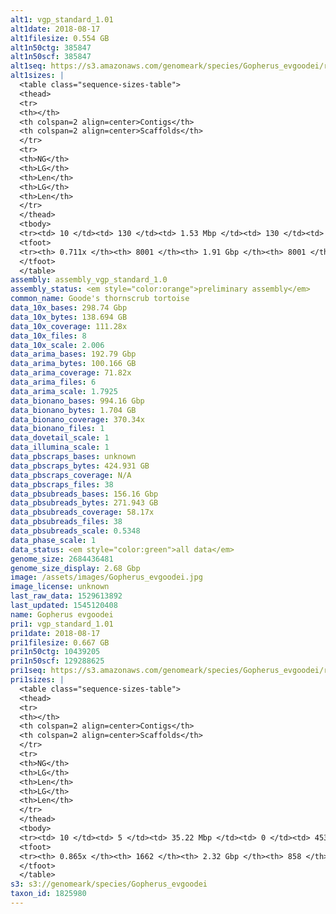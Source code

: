 ```yaml
---
alt1: vgp_standard_1.01
alt1date: 2018-08-17
alt1filesize: 0.554 GB
alt1n50ctg: 385847
alt1n50scf: 385847
alt1seq: https://s3.amazonaws.com/genomeark/species/Gopherus_evgoodei/rGopEvg1/assembly_vgp_standard_1.0/rGopEvg1.alt.asm.20180817.fasta.gz
alt1sizes: |
  <table class="sequence-sizes-table">
  <thead>
  <tr>
  <th></th>
  <th colspan=2 align=center>Contigs</th>
  <th colspan=2 align=center>Scaffolds</th>
  </tr>
  <tr>
  <th>NG</th>
  <th>LG</th>
  <th>Len</th>
  <th>LG</th>
  <th>Len</th>
  </tr>
  </thead>
  <tbody>
  <tr><td> 10 </td><td> 130 </td><td> 1.53 Mbp </td><td> 130 </td><td> 1.53 Mbp </td></tr>  <tr><td> 20 </td><td> 339 </td><td> 1.10 Mbp </td><td> 339 </td><td> 1.10 Mbp </td></tr>  <tr><td> 30 </td><td> 624 </td><td> 0.81 Mbp </td><td> 624 </td><td> 0.81 Mbp </td></tr>  <tr><td> 40 </td><td> 1015 </td><td> 0.58 Mbp </td><td> 1015 </td><td> 0.58 Mbp </td></tr>  <tr style="background-color:#cccccc;"><td> 50 </td><td> 1583 </td><td> 0.39 Mbp </td><td> 1583 </td><td> 0.39 Mbp </td></tr>  <tr><td> 60 </td><td> 2559 </td><td> 0.19 Mbp </td><td> 2559 </td><td> 0.19 Mbp </td></tr>  <tr><td> 70 </td><td> 6509 </td><td> 29.68 Kbp </td><td> 6509 </td><td> 29.68 Kbp </td></tr>  <tr><td> 80 </td><td> - </td><td> - </td><td> - </td><td> - </td></tr>  <tr><td> 90 </td><td> - </td><td> - </td><td> - </td><td> - </td></tr>  <tr><td> 100 </td><td> - </td><td> - </td><td> - </td><td> - </td></tr>  </tbody>
  <tfoot>
  <tr><th> 0.711x </th><th> 8001 </th><th> 1.91 Gbp </th><th> 8001 </th><th> 1.91 Gbp </th></tr>
  </tfoot>
  </table>
assembly: assembly_vgp_standard_1.0
assembly_status: <em style="color:orange">preliminary assembly</em>
common_name: Goode's thornscrub tortoise
data_10x_bases: 298.74 Gbp
data_10x_bytes: 138.694 GB
data_10x_coverage: 111.28x
data_10x_files: 8
data_10x_scale: 2.006
data_arima_bases: 192.79 Gbp
data_arima_bytes: 100.166 GB
data_arima_coverage: 71.82x
data_arima_files: 6
data_arima_scale: 1.7925
data_bionano_bases: 994.16 Gbp
data_bionano_bytes: 1.704 GB
data_bionano_coverage: 370.34x
data_bionano_files: 1
data_dovetail_scale: 1
data_illumina_scale: 1
data_pbscraps_bases: unknown
data_pbscraps_bytes: 424.931 GB
data_pbscraps_coverage: N/A
data_pbscraps_files: 38
data_pbsubreads_bases: 156.16 Gbp
data_pbsubreads_bytes: 271.943 GB
data_pbsubreads_coverage: 58.17x
data_pbsubreads_files: 38
data_pbsubreads_scale: 0.5348
data_phase_scale: 1
data_status: <em style="color:green">all data</em>
genome_size: 2684436481
genome_size_display: 2.68 Gbp
image: /assets/images/Gopherus_evgoodei.jpg
image_license: unknown
last_raw_data: 1529613892
last_updated: 1545120408
name: Gopherus evgoodei
pri1: vgp_standard_1.01
pri1date: 2018-08-17
pri1filesize: 0.667 GB
pri1n50ctg: 10439205
pri1n50scf: 129288625
pri1seq: https://s3.amazonaws.com/genomeark/species/Gopherus_evgoodei/rGopEvg1/assembly_vgp_standard_1.0/rGopEvg1.pri.asm.20180817.fasta.gz
pri1sizes: |
  <table class="sequence-sizes-table">
  <thead>
  <tr>
  <th></th>
  <th colspan=2 align=center>Contigs</th>
  <th colspan=2 align=center>Scaffolds</th>
  </tr>
  <tr>
  <th>NG</th>
  <th>LG</th>
  <th>Len</th>
  <th>LG</th>
  <th>Len</th>
  </tr>
  </thead>
  <tbody>
  <tr><td> 10 </td><td> 5 </td><td> 35.22 Mbp </td><td> 0 </td><td> 453.72 Mbp </td></tr>  <tr><td> 20 </td><td> 16 </td><td> 22.47 Mbp </td><td> 1 </td><td> 299.89 Mbp </td></tr>  <tr><td> 30 </td><td> 30 </td><td> 16.09 Mbp </td><td> 2 </td><td> 194.28 Mbp </td></tr>  <tr><td> 40 </td><td> 48 </td><td> 13.27 Mbp </td><td> 3 </td><td> 176.16 Mbp </td></tr>  <tr style="background-color:#cccccc;"><td> 50 </td><td> 71 </td><td style="background-color:#88ff88;"> 10.44 Mbp </td><td> 5 </td><td style="background-color:#88ff88;"> 129.29 Mbp </td></tr>  <tr><td> 60 </td><td> 102 </td><td> 7.02 Mbp </td><td> 8 </td><td> 91.67 Mbp </td></tr>  <tr><td> 70 </td><td> 151 </td><td> 4.20 Mbp </td><td> 11 </td><td> 57.41 Mbp </td></tr>  <tr><td> 80 </td><td> 261 </td><td> 1.15 Mbp </td><td> 18 </td><td> 22.45 Mbp </td></tr>  <tr><td> 90 </td><td> - </td><td> - </td><td> - </td><td> - </td></tr>  <tr><td> 100 </td><td> - </td><td> - </td><td> - </td><td> - </td></tr>  </tbody>
  <tfoot>
  <tr><th> 0.865x </th><th> 1662 </th><th> 2.32 Gbp </th><th> 858 </th><th> 2.37 Gbp </th></tr>
  </tfoot>
  </table>
s3: s3://genomeark/species/Gopherus_evgoodei
taxon_id: 1825980
---
```

